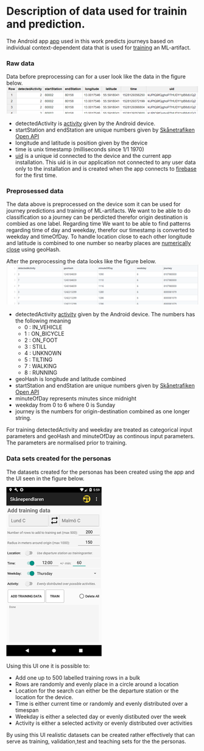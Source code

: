 # Description of data used for trainin and prediction.
The Android app [app](https://play.google.com/store/apps/details?id=se.k3larra.alvebuss&hl=sv) used in this work predicts journeys based on individual context-dependent data that is used for [training](https://skanependlaren.firebaseapp.com/) an ML-artifact.

### Raw data
Data before preprocessing can for a user look like the data in the figure below.
![](../images/bqdata.png)
* detectedActivity is [activity](https://developers.google.com/android/reference/com/google/android/gms/location/DetectedActivity) given by the Android device.
* startStation and endStation are unique numbers given by [Skånetrafiken Open API](http://labs.skanetrafiken.se/api.asp)
* longitude and latitude is position given by the device
* time is unix timestamp (milliseconds since 1/1 1970)
* [uid](https://firebase.google.com/docs/auth/android/anonymous-auth) is a unique id connected to the device and the current app installation. This uid is in our application not connected to any user data only to the installation and is created when the app connects to [firebase](https://firebase.google.com/) for the first time.

### Preprosessed data
The data above is preprocessed on the device som it can be used for journey predictions and training of ML-artifacts. We want to be able to do classification so a journey can be perdicted therefor origin destination is combied as one label. Regarding time We want to be able to find patterns regarding time of day and weekday, therefor our timestamp is converted to weekday and timeOfDay. To handle location close to each other longitude and latitude is combined to one number so nearby places are [numerically close](https://en.wikipedia.org/wiki/Geohash) using geoHash.

After the preprocessing the data looks like the figure below.
![](../images/preprocessed_data.png)
* detectedActivity [activity](https://developers.google.com/android/reference/com/google/android/gms/location/DetectedActivity) given by the Android device. The numbers has the following meaning
  * 0 : IN_VEHICLE
  * 1 : ON_BICYCLE
  * 2 : ON_FOOT
  * 3 : STILL
  * 4 : UNKNOWN
  * 5 : TILTING
  * 7 : WALKING
  * 8 : RUNNING
* geoHash is longitude and latitude combined
* startStation and endStation are unique numbers given by [Skånetrafiken Open API](http://labs.skanetrafiken.se/api.asp)
* minuteOfDay represents minutes since midnight
* weekday from 0 to 6 where 0 is Sunday
* journey is the numbers for origin-destination combined as one longer string.

For training detectedActivity and weekday are treated as categorical input parameters and geoHash and minuteOfDay as continous input parameters. The parameters are normalised prior to training.<!--Kolla om detta gäller cat pars-->

### Data sets created for the personas
The datasets created for the personas has been created using the app and the UI seen in the figure below.

![](../images/trainingdatasmall.png)

Using this UI one it is possible to:
* Add one up to 500 labelled training rows in a bulk
* Rows are randomly and evenly place in a circle around a location
* Location for the search can either be the departure station or the location for the device.
* Time is either current time or randomly and evenly distributed over a timespan
* Weekday is either a selected day or evenly distibuted over the week
* Activity is either a selected activity or evenly distributed over activities

By using this UI realistic datasets can be created rather effectively that can serve as training, validation,test and teaching sets for the the personas. 
